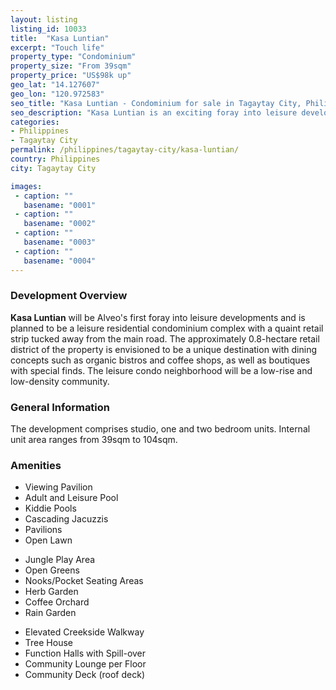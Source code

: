 ```yaml
---
layout: listing
listing_id: 10033
title:  "Kasa Luntian"
excerpt: "Touch life"
property_type: "Condominium"
property_size: "From 39sqm"
property_price: "US$98k up"
geo_lat: "14.127607"
geo_lon: "120.972583"
seo_title: "Kasa Luntian - Condominium for sale in Tagaytay City, Philippines | Realestasia"
seo_description: "Kasa Luntian is an exciting foray into leisure developments and is planned to be a leisure residential condominium complex with a quaint retail strip tucked away from the main road"
categories:
- Philippines
- Tagaytay City
permalink: /philippines/tagaytay-city/kasa-luntian/
country: Philippines
city: Tagaytay City

images:
 - caption: ""
   basename: "0001"
 - caption: ""
   basename: "0002"
 - caption: ""
   basename: "0003"
 - caption: ""
   basename: "0004"
---
```


<h3>Development Overview</h3>
<p><strong>Kasa Luntian</strong> will be Alveo's first foray into leisure developments and is planned 
  to be a leisure residential condominium complex with a quaint retail strip tucked away from the main 
  road. The approximately 0.8-hectare retail district of the property is envisioned to be a unique 
  destination with dining concepts such as organic bistros and coffee shops, as well as boutiques 
  with special finds. The leisure condo neighborhood will be a low-rise and low-density community.</p>

<h3>General Information</h3>
<p>The development comprises studio, one and two bedroom units. Internal unit area ranges from 39sqm to 104sqm.</p>

<h3>Amenities</h3>
<div class="features clearfix">
  <ul>
    <li>Viewing Pavilion</li>
    <li>Adult and Leisure Pool</li>
    <li>Kiddie Pools</li>
    <li>Cascading Jacuzzis</li>
    <li>Pavilions</li>
    <li>Open Lawn</li>
  </ul>
  <ul>
    <li>Jungle Play Area</li>
    <li>Open Greens</li>
    <li>Nooks/Pocket Seating Areas</li>
    <li>Herb Garden</li>
    <li>Coffee Orchard</li>
    <li>Rain Garden</li>
  </ul>
  <ul>
    <li>Elevated Creekside Walkway</li>
    <li>Tree House</li>
    <li>Function Halls with Spill-over</li>
    <li>Community Lounge per Floor</li>
    <li>Community Deck (roof deck)</li>
  </ul>
</div>
